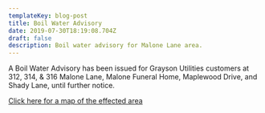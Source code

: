 ```yaml
---
templateKey: blog-post
title: Boil Water Advisory
date: 2019-07-30T18:19:08.704Z
draft: false
description: Boil water advisory for Malone Lane area.
---
```

A Boil Water Advisory has been issued for Grayson Utilities customers at 312, 314, & 316 Malone Lane, Malone Funeral Home, Maplewood Drive, and Shady Lane, until further notice.

[Click here for a map of the effected area](https://graysonutilities.geosync.cloud/map)
